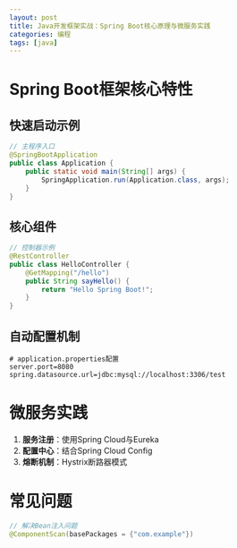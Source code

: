 ```yaml
---
layout: post
title: Java开发框架实战：Spring Boot核心原理与微服务实践
categories: 编程
tags: [java]
---
```


# Spring Boot框架核心特性

## 快速启动示例
```java
// 主程序入口
@SpringBootApplication
public class Application {
    public static void main(String[] args) {
        SpringApplication.run(Application.class, args);
    }
}
```

## 核心组件
```java
// 控制器示例
@RestController
public class HelloController {
    @GetMapping("/hello")
    public String sayHello() {
        return "Hello Spring Boot!";
    }
}
```

## 自动配置机制
```properties
# application.properties配置
server.port=8080
spring.datasource.url=jdbc:mysql://localhost:3306/test
```

# 微服务实践
1. **服务注册**：使用Spring Cloud与Eureka
2. **配置中心**：结合Spring Cloud Config
3. **熔断机制**：Hystrix断路器模式

# 常见问题
```java
// 解决Bean注入问题
@ComponentScan(basePackages = {"com.example"})
